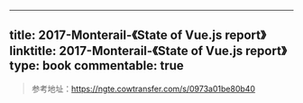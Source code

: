 
---
title: 2017-Monterail-《State of Vue.js report》
linktitle: 2017-Monterail-《State of Vue.js report》
type: book
commentable: true
---

> 参考地址：https://ngte.cowtransfer.com/s/0973a01be80b40

    